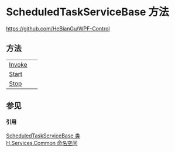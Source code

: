 # ScheduledTaskServiceBase 方法
https://github.com/HeBianGu/WPF-Control



## 方法
<table>
<tr>
<td><a href="f41fdc75-eb55-f23e-8cfe-6f11ae36b465">Invoke</a></td>
<td> </td></tr>
<tr>
<td><a href="575ed378-8eb9-1dc1-4a87-6db2bc650c36">Start</a></td>
<td> </td></tr>
<tr>
<td><a href="94c84c6a-04fe-9321-3453-d102176809be">Stop</a></td>
<td> </td></tr>
</table>

## 参见


#### 引用
<a href="4bea68e8-22e9-4a21-7b60-8f5d135b7d3e">ScheduledTaskServiceBase 类</a>  
<a href="b9cdd84f-6623-a51a-f53b-465103ced202">H.Services.Common 命名空间</a>  
